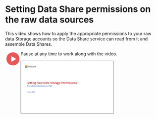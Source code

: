 # Setting Data Share permissions on the raw data sources

This video shows how to apply the appropriate permissions to your raw data Storage accounts so the Data Share service can read from it and assemble Data Shares.

<a href="https://youtu.be/ofk82bCqwiA"><img src="./images/Video.png" width="50" style="float:left;align:left;" align="left" target="_blank"></a>

Pause at any time to work along with the video.

<a href="https://youtu.be/ofk82bCqwiA"><img src="./images/07.png" width="300" style="display:inline-block;"></a>